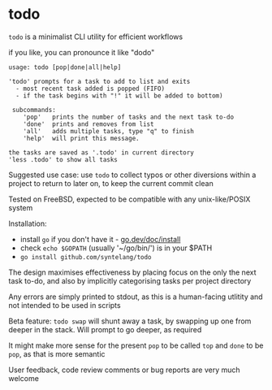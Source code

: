 # todo

`todo` is a minimalist CLI utility for efficient workflows

if you like, you can pronounce it like "dodo"

>
	usage: todo [pop|done|all|help]

	'todo' prompts for a task to add to list and exits
	  - most recent task added is popped (FIFO)
	  - if the task begins with "!" it will be added to bottom)

	 subcommands:
		'pop'	prints the number of tasks and the next task to-do
		'done'	prints and removes from list
		'all'	adds multiple tasks, type "q" to finish
		'help'	will print this message.

	the tasks are saved as '.todo' in current directory
	'less .todo' to show all tasks

Suggested use case: use `todo` to collect typos or other diversions within a project to return to later on, to keep the current commit clean

Tested on FreeBSD, expected to be compatible with any unix-like/POSIX system

Installation:
+ install `go` if you don't have it - [go.dev/doc/install](https://go.dev/doc/install)
+ check `echo $GOPATH` (usually '~/go/bin/') is in your $PATH
+ `go install github.com/syntelang/todo`

The design maximises effectiveness by placing focus on the only the next task to-do, and also by implicitly categorising tasks per project directory

Any errors are simply printed to stdout, as this is a human-facing utlitity and not intended to be used in scripts

Beta feature: `todo swap` will shunt away a task, by swapping up one from deeper in the stack. Will prompt to go deeper, as required

It might make more sense for the present `pop` to be called `top` and `done` to be `pop`, as that is more semantic

User feedback, code review comments or bug reports are very much welcome
